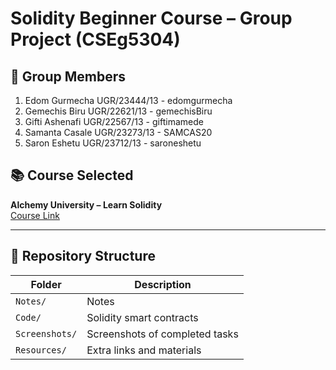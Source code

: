 # Solidity Beginner Course – Group Project (CSEg5304)

## 👥 Group Members
1. Edom Gurmecha     UGR/23444/13 - edomgurmecha
2. Gemechis Biru     UGR/22621/13 - gemechisBiru                                                                                                                                                                        
3. Gifti Ashenafi    UGR/22567/13 - giftimamede
4. Samanta Casale    UGR/23273/13 - SAMCAS20
5. Saron Eshetu      UGR/23712/13 - saroneshetu

## 📚 Course Selected
**Alchemy University – Learn Solidity**  
[Course Link](https://www.alchemy.com/university/courses/solidity)

---

## 📁 Repository Structure

| Folder       | Description |
|--------------|-------------|
| `Notes/`     | Notes |
| `Code/`      | Solidity smart contracts |
| `Screenshots/` | Screenshots of completed tasks |
| `Resources/` | Extra links and materials |

